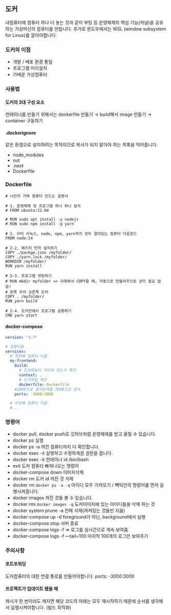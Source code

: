 ## 도커

내컴퓨터에 컴퓨터 하나 더 놓는 것과 같이 부팅 등 운영체제의 핵심 기능(커널)을 공유하는 가상머신의 컴퓨터를 만듭니다. 추가로 윈도우에서는 WSL (window subsystem for Linux)를 깔아야합니다.

### 도커의 이점

- 개발 / 배포 환경 통일
- 프로그램 미리설치
- 가벼운 가상컴퓨터

### 사용법

#### 도커의 3대 구성 요소

컨테이너를 만들기 위해서는 dockerfile 만들기 → build해서 image 만들기 → container 구동하기

#### .dockerignore

같은 환경으로 설치하려는 목적이므로 복사가 되지 말아야 하는 목록을 적어줍니다.

- node_modules
- out
- .next
- Dockerfile

### Dockerfile

```
# 나만의 가짜 컴퓨터 만드는 설명서

# 1. 운영체제 및 프로그램 하나 하나 설치
# FROM ubuntu:22.04

# RUN sudo apt install -y nodejs
# RUN sudo npm install -g yarn

# 2. 이미 리눅스, node, npm, yarn까지 모두 깔려있는 컴퓨터 다운로드
FROM node:14

# 2-2, 패키지 먼저 설치하기
COPY ./packge.json /myfolder/
COPY ./yarn.lock /myfolder/
WORKDIR /myfolder/
RUN yarn install

# 2-3. 프로그램 셋팅하기
# RUN mkdir myfolder => 아래에서 COPY할 때, 자동으로 만들어주므로 굳이 필요 없음!
# 왼쪽 우리 오른쪽 도커
COPY . /myfolder/
RUN yarn build

# 2-4. 도커안에서 프로그램 실행하기
CMD yarn start

```

#### docker-compose

```yaml
version: "3.7"

# 컴퓨터들
services:
  # 첫번째 컴퓨터 이름
  my-frontend:
    build:
      # 도커파일이 어디에 있는지 확인
      context: .
      # 도커파일 확인
      dockerfile: Dockerfile
    #3000으로 들어온애들 3000으로 접속
    ports: -3000:3000

  # 두번째 컴퓨터 이름
  #...
```

### 명령어

- docker pull, docker push로 깃허브처럼 운영체제를 받고 올릴 수 있습니다.
- docker ps 실행
- docker ps -a 꺼진 컴퓨터까지 다 확인합니다.
- docker exec -it 실행하고 수정하게끔 권한을 줍니다.
- docker exec -it 컨테이너 id /bin/bash
- exit 도커 컴퓨터 빠져나오는 명령어
- docker-compose down 이미지삭제
- docker rm 도커 id 꺼진 것 삭제
- docker rm `docker ps -a -q` 아이디 모두 가져오기 / 빽틱안의 명령어를 먼저 실행시켜줍니다.
- docker images 꺼진 것들 볼 수 있습니다.
- docker rmi `docker images -q` 도커이미지에 있는 아이디들을 삭제 하는 것
- docker system prune -a 전체 삭제(꺼져있는 것들만 지움)
- docker-compose up -d foreground가 아닌, background에서 실행
- docker-compose stop 서버 종료
- docker-compose logs -f => 로그를 실시간으로 계속 보여줌
- docker-compose logs -f —tail=100 마지막 100개의 로그만 보여주기

### 주의사항

#### 포트포워딩

도커컴퓨터의 대한 연결 통로를 만들어야합니다.
ports: -3000:3000

#### 프로젝트가 업데이트 됐을 때

캐시가 한 번이라도 깨지면 해당 코드의 아래는 모두 재시작하기 때문에 순서를 생각해서 실행시켜야합니다.
(빌드 최적화)
